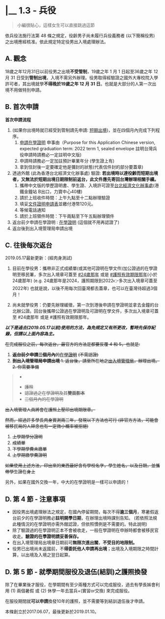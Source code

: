 # \|\_\_ 1.3 - 兵役

> 小編很貼心，這樣女生可以直接跳過這節

依兵役法施行法第 48 條之規定，役齡男子尚未履行兵役義務者 \(以下簡稱役男\) 之出境應經核准。依此規定特定役男出入境處理辦法。

## A. 觀念

18歲之年12月31日以前役男之出境**不受管制**，19歲之年 1 月 1 日起至36歲之年 12 月 31 日受到**管制出境**，入境不需另外辦理。役男取得經驗證之國外大專校院入學許可者，其出境就學**不得晚於19歲之年 12 月 31 日**。也就是大部分的人第一次出境不用做特別申請。

## B. 首次申請

**首次申請流程**

1. \(如果你出境時就已經受到管制請先申請: [短期出境](https://www.ris.gov.tw/departure/app/)\)，並在四個月內完成下列程序。
   1. [申請在學證明](https://rgsntl.rgs.cuhk.edu.hk/rws_prd_life/rws_appl/appf_crtltr_ug.asp) 申事由（Purpose for this Application Chinese version, expected graduation term: 2022 term 1, sealed envelope 註明台灣兵役申請時請務必一定註明中文版\)
   2. 申請時請務必一定加註預計畢業年分 \(學生證上有\)
   3. 拿到信封後一定要確定他是彌封的狀態\(代表信件封的部分要蓋章\)
2. 透過外館 \(此為香港台北經濟文化辦事處\) 驗證: **若出境時以達役齡而短期出境者，又無法於短期出境日期限制前返台，此文件應先寄回台灣辦理相關手續。**
   1. 攜帶中文版的學歷證明書、學生證、入境許可證至[台北經濟文化辦事處](https://www.google.com.tw/maps/place/力寶中心/@22.27958,114.163526,17z/data=!3m1!4b1!4m2!3m1!1s0x34040066f597be8f:0x9b34af0b9e512a07?hl=zh-TW)\(港鐵金鐘站 B出口，力寶中心40樓\)
   2. 請於上班收件時間：上午九點至十二點辦理驗證
   3. 填妥[文件證明申請表](http://www.tecos.org.hk/download/authentication.pdf)並繳付港幣120元。
   4. 等候電話通知
   5. 請於上班領件時間：下午兩點至下午五點辦理領件
3. 返台前夕申請在學證明 : [在學證明](https://rgsntl.rgs.cuhk.edu.hk/rws_prd_life/rws_appl/appf_crtltr_ug.asp) \(這個就不用再認證了\)
4. 返台後到出入境管理局申請出境

## C. 往後每次返台

2019.05.17最新更新：\(經肉身測試\)

1. 目前在學役男：攜帶非正式成績單\(或其他可證明在學文件\)加公證過的在學證明至移民署，多次出入境章可蓋至 [\#24歲那年](https://www.facebook.com/hashtag/24%E6%AD%B2%E9%82%A3%E5%B9%B4?source=feed_text&epa=HASHTAG) 或是 [\#護照有效期限那年](https://www.facebook.com/hashtag/%E8%AD%B7%E7%85%A7%E6%9C%89%E6%95%88%E6%9C%9F%E9%99%90%E9%82%A3%E5%B9%B4?source=feed_text&epa=HASHTAG)\(小於24歲那年\) \(e.g. 24歲那年是2024，護照期限到2022👉多次出入境章可蓋至2022年\) 也就是說，以後不用每次回臺灣都去蓋章，也可以在臺灣待超過3個月！

2. 尚未就學役男：仍要先辦理緩徵，第一次到港後申請在學證明並拿去金鐘的台北辦公證。回台後攜帶公證過在學證明及可證明在學文件，多次出入境章可蓋至 \#24歲那年 或是 \#護照有效期限那年。

_**以下是過去\(2019.05.17以前\)使用的方法，為免規定又有所更改，暫時先保存紀錄，但請以上面內容為主。**_

~~在完成服役之前，每次返台，最官方的方法是都要反覆 4 和 5，也就是:~~

1. ~~**返台前夕申請三個月內**的~~[~~在學證明~~](https://rgsntl.rgs.cuhk.edu.hk/rws_prd_life/rws_appl/appf_crtltr_ug.asp) ~~\(不需認證\)~~
2. ~~**到出入境管理局申請出境** 1. 返台後，請至所在地之~~[~~出入境管理局~~](http://www.immigration.gov.tw/np.asp?ctNode=29679&mp=1)~~，辦理出境。 2. 你需要準備~~

> * ~~~~[~~役男出國申請書~~](http://oiep.thu.edu.tw/OCS/files/archive/11_6946ef6e.pdf)~~~~
> * ~~護照~~
> * ~~認證過之在學證明及其**雙面影本**~~
> * ~~三個月內的在學證明~~

~~出入境管理人員將會在護照上壓印出境期限章。~~

~~然而，經過許多學長肉身實測兩三年，發現以下方法也可行 \(非官方方法，可能會被移民局的人碎念也有一定微小概率被拒絕\)~~

1. ~~上學期學分證明~~
2. ~~成績單~~
3. ~~下學期學費未繳單~~
4. ~~上學期繳學費證明~~

~~如果使用上述方法，印出來的東西最好含有學校名字，學生姓名，以及日期，並攜帶學生證在身上~~

另外，如果在國外交換一年，中大的在學證明是一樣可以申請的！

## D. 第 4 節 - 注意事項

* 因役男出境處理辦法之規定，在國內停留期間，每次不得**逾三個月**，寒暑假返台前夕的在學證明務必**註明開學日期**，在辦理出境時課別告知。 \(若依照法規此種情況的在學證明亦需外館認證，但依照慣例是不需要的。特此說明\)
* 除了驗證過的在學證明正本不會被收走，一般在學證明在申辦時都會被移民官收走。**驗證的在學證明請妥善保存。**
* 在出入境管理局出境章日期前可**無限次進出關**，**不受目的地限制。**
* 役男已出境尚未返國前，不**得委託他人申請再出境**；出境及入境期限之時間計算，以出境及入境之翌日起算。

## D. 第 5 節 - 就學期間服役及退伍\(結訓\)之護照換發

除了在畢業後才服役，在學期間有至少兩種方式可以完成服役，過去有學長姊會利用 \(1\) 兩個暑假 或 \(2\) 休學一年去當兵+\(實習or交換\) 來完成服役。

在服役期間就**可以申請**換發10年的護照，並不需要等到結訓退伍後才申請。

本條創立於2017.06.07，最後更新於2019.01.10。

